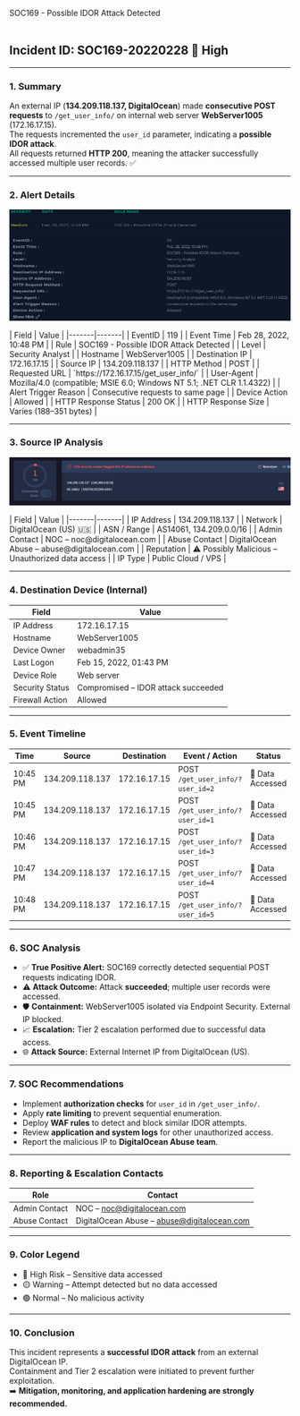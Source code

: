 

SOC169 - Possible IDOR Attack Detected
<br></br>

## Incident ID: SOC169-20220228 🔴 High

---

### 1. Summary
An external IP (**134.209.118.137, DigitalOcean**) made **consecutive POST requests** to `/get_user_info/` on internal web server **WebServer1005** (172.16.17.15).  
The requests incremented the `user_id` parameter, indicating a **possible IDOR attack**.  
All requests returned **HTTP 200**, meaning the attacker successfully accessed multiple user records. ✅

---

### 2. Alert Details
<p align="center">
  <img src="1.png" alt="Source IP" width="600">
</p>
| Field | Value |
|-------|-------|
| EventID | 119 |
| Event Time | Feb 28, 2022, 10:48 PM |
| Rule | SOC169 - Possible IDOR Attack Detected |
| Level | Security Analyst |
| Hostname | WebServer1005 |
| Destination IP | 172.16.17.15 |
| Source IP | 134.209.118.137 |
| HTTP Method | POST |
| Requested URL | `https://172.16.17.15/get_user_info/` |
| User-Agent | Mozilla/4.0 (compatible; MSIE 6.0; Windows NT 5.1; .NET CLR 1.1.4322) |
| Alert Trigger Reason | Consecutive requests to same page |
| Device Action | Allowed |
| HTTP Response Status | 200 OK |
| HTTP Response Size | Varies (188–351 bytes) |

---

### 3. Source IP Analysis
<p align="center">
  <img src="2.png" alt="Source IP" width="600">
</p>
| Field | Value |
|-------|-------|
| IP Address | 134.209.118.137 |
| Network | DigitalOcean (US) 🇺🇸 |
| ASN / Range | AS14061, 134.209.0.0/16 |
| Admin Contact | NOC – noc@digitalocean.com |
| Abuse Contact | DigitalOcean Abuse – abuse@digitalocean.com |
| Reputation | ⚠️ Possibly Malicious – Unauthorized data access |
| IP Type | Public Cloud / VPS |

---

### 4. Destination Device (Internal)

| Field | Value |
|-------|-------|
| IP Address | 172.16.17.15 |
| Hostname | WebServer1005 |
| Device Owner | webadmin35 |
| Last Logon | Feb 15, 2022, 01:43 PM |
| Device Role | Web server |
| Security Status | Compromised – IDOR attack succeeded |
| Firewall Action | Allowed |

---

### 5. Event Timeline

| Time | Source | Destination | Event / Action | Status |
|------|--------|-------------|----------------|--------|
| 10:45 PM | 134.209.118.137 | 172.16.17.15 | POST `/get_user_info/?user_id=2` | 🔴 Data Accessed |
| 10:45 PM | 134.209.118.137 | 172.16.17.15 | POST `/get_user_info/?user_id=1` | 🔴 Data Accessed |
| 10:46 PM | 134.209.118.137 | 172.16.17.15 | POST `/get_user_info/?user_id=3` | 🔴 Data Accessed |
| 10:47 PM | 134.209.118.137 | 172.16.17.15 | POST `/get_user_info/?user_id=4` | 🔴 Data Accessed |
| 10:48 PM | 134.209.118.137 | 172.16.17.15 | POST `/get_user_info/?user_id=5` | 🔴 Data Accessed |

---

### 6. SOC Analysis

- ✅ **True Positive Alert:** SOC169 correctly detected sequential POST requests indicating IDOR.  
- ⚠️ **Attack Outcome:** Attack **succeeded**; multiple user records were accessed.  
- 🛡 **Containment:** WebServer1005 isolated via Endpoint Security. External IP blocked.  
- 📈 **Escalation:** Tier 2 escalation performed due to successful data access.  
- 🌐 **Attack Source:** External Internet IP from DigitalOcean (US).  

---

### 7. SOC Recommendations

- Implement **authorization checks** for `user_id` in `/get_user_info/`.  
- Apply **rate limiting** to prevent sequential enumeration.  
- Deploy **WAF rules** to detect and block similar IDOR attempts.  
- Review **application and system logs** for other unauthorized access.  
- Report the malicious IP to **DigitalOcean Abuse team**.  

---

### 8. Reporting & Escalation Contacts

| Role | Contact |
|------|---------|
| Admin Contact | NOC – noc@digitalocean.com |
| Abuse Contact | DigitalOcean Abuse – abuse@digitalocean.com |

---

### 9. Color Legend

- 🔴 High Risk – Sensitive data accessed  
- 🟡 Warning – Attempt detected but no data accessed  
- 🟢 Normal – No malicious activity  

---

### 10. Conclusion
This incident represents a **successful IDOR attack** from an external DigitalOcean IP.  
Containment and Tier 2 escalation were initiated to prevent further exploitation.  
➡️ **Mitigation, monitoring, and application hardening are strongly recommended.**
